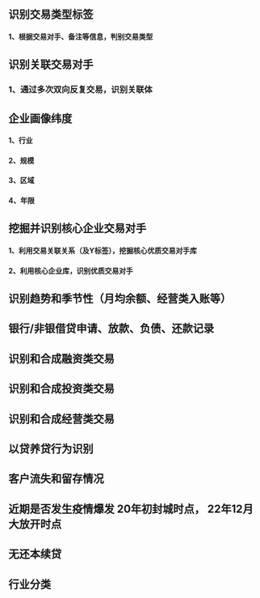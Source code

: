 ## 识别交易类型标签
#### 1、根据交易对手、备注等信息，判别交易类型

## 识别关联交易对手 
### 1、通过多次双向反复交易，识别关联体

## 企业画像纬度
#### 1、行业
#### 2、规模
#### 3、区域
#### 4、年限

## 挖掘并识别核心企业交易对手 
#### 1、利用交易关联关系（及Y标签），挖掘核心优质交易对手库
#### 2、利用核心企业库，识别优质交易对手

## 识别趋势和季节性（月均余额、经营类入账等）

## 银行/非银借贷申请、放款、负债、还款记录

## 识别和合成融资类交易

## 识别和合成投资类交易

## 识别和合成经营类交易

## 以贷养贷行为识别

## 客户流失和留存情况

## 近期是否发生疫情爆发   20年初封城时点， 22年12月大放开时点

## 无还本续贷

## 行业分类

